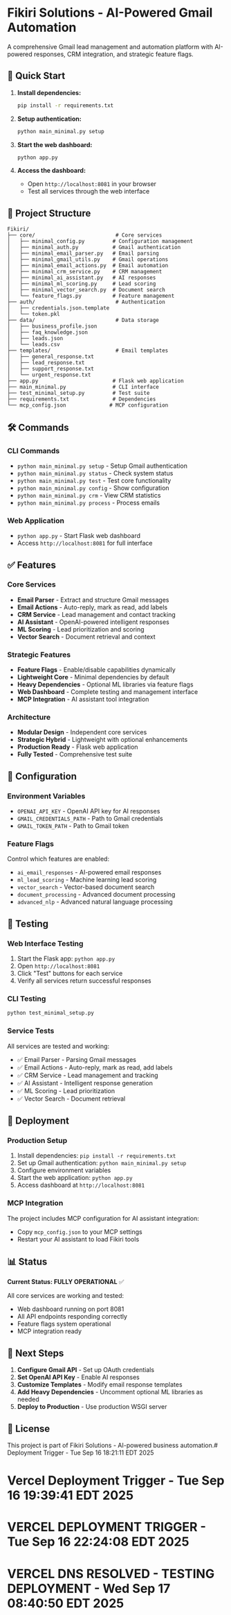 # Fikiri Solutions - AI-Powered Gmail Automation

A comprehensive Gmail lead management and automation platform with AI-powered responses, CRM integration, and strategic feature flags.

## 🚀 Quick Start

1. **Install dependencies:**
   ```bash
   pip install -r requirements.txt
   ```

2. **Setup authentication:**
   ```bash
   python main_minimal.py setup
   ```

3. **Start the web dashboard:**
   ```bash
   python app.py
   ```

4. **Access the dashboard:**
   - Open `http://localhost:8081` in your browser
   - Test all services through the web interface

## 📁 Project Structure

```
Fikiri/
├── core/                          # Core services
│   ├── minimal_config.py         # Configuration management
│   ├── minimal_auth.py           # Gmail authentication
│   ├── minimal_email_parser.py   # Email parsing
│   ├── minimal_gmail_utils.py    # Gmail operations
│   ├── minimal_email_actions.py  # Email automation
│   ├── minimal_crm_service.py    # CRM management
│   ├── minimal_ai_assistant.py   # AI responses
│   ├── minimal_ml_scoring.py     # Lead scoring
│   ├── minimal_vector_search.py  # Document search
│   └── feature_flags.py          # Feature management
├── auth/                          # Authentication
│   ├── credentials.json.template
│   └── token.pkl
├── data/                          # Data storage
│   ├── business_profile.json
│   ├── faq_knowledge.json
│   ├── leads.json
│   └── leads.csv
├── templates/                     # Email templates
│   ├── general_response.txt
│   ├── lead_response.txt
│   ├── support_response.txt
│   └── urgent_response.txt
├── app.py                        # Flask web application
├── main_minimal.py               # CLI interface
├── test_minimal_setup.py         # Test suite
├── requirements.txt              # Dependencies
└── mcp_config.json              # MCP configuration
```

## 🛠️ Commands

### CLI Commands
- `python main_minimal.py setup` - Setup Gmail authentication
- `python main_minimal.py status` - Check system status
- `python main_minimal.py test` - Test core functionality
- `python main_minimal.py config` - Show configuration
- `python main_minimal.py crm` - View CRM statistics
- `python main_minimal.py process` - Process emails

### Web Application
- `python app.py` - Start Flask web dashboard
- Access `http://localhost:8081` for full interface

## ✅ Features

### Core Services
- **Email Parser** - Extract and structure Gmail messages
- **Email Actions** - Auto-reply, mark as read, add labels
- **CRM Service** - Lead management and contact tracking
- **AI Assistant** - OpenAI-powered intelligent responses
- **ML Scoring** - Lead prioritization and scoring
- **Vector Search** - Document retrieval and context

### Strategic Features
- **Feature Flags** - Enable/disable capabilities dynamically
- **Lightweight Core** - Minimal dependencies by default
- **Heavy Dependencies** - Optional ML libraries via feature flags
- **Web Dashboard** - Complete testing and management interface
- **MCP Integration** - AI assistant tool integration

### Architecture
- **Modular Design** - Independent core services
- **Strategic Hybrid** - Lightweight with optional enhancements
- **Production Ready** - Flask web application
- **Fully Tested** - Comprehensive test suite

## 🔧 Configuration

### Environment Variables
- `OPENAI_API_KEY` - OpenAI API key for AI responses
- `GMAIL_CREDENTIALS_PATH` - Path to Gmail credentials
- `GMAIL_TOKEN_PATH` - Path to Gmail token

### Feature Flags
Control which features are enabled:
- `ai_email_responses` - AI-powered email responses
- `ml_lead_scoring` - Machine learning lead scoring
- `vector_search` - Vector-based document search
- `document_processing` - Advanced document processing
- `advanced_nlp` - Advanced natural language processing

## 🧪 Testing

### Web Interface Testing
1. Start the Flask app: `python app.py`
2. Open `http://localhost:8081`
3. Click "Test" buttons for each service
4. Verify all services return successful responses

### CLI Testing
```bash
python test_minimal_setup.py
```

### Service Tests
All services are tested and working:
- ✅ Email Parser - Parsing Gmail messages
- ✅ Email Actions - Auto-reply, mark as read, add labels
- ✅ CRM Service - Lead management and tracking
- ✅ AI Assistant - Intelligent response generation
- ✅ ML Scoring - Lead prioritization
- ✅ Vector Search - Document retrieval

## 🚀 Deployment

### Production Setup
1. Install dependencies: `pip install -r requirements.txt`
2. Set up Gmail authentication: `python main_minimal.py setup`
3. Configure environment variables
4. Start the web application: `python app.py`
5. Access dashboard at `http://localhost:8081`

### MCP Integration
The project includes MCP configuration for AI assistant integration:
- Copy `mcp_config.json` to your MCP settings
- Restart your AI assistant to load Fikiri tools

## 📊 Status

**Current Status: FULLY OPERATIONAL** ✅

All core services are working and tested:
- Web dashboard running on port 8081
- All API endpoints responding correctly
- Feature flags system operational
- MCP integration ready

## 🎯 Next Steps

1. **Configure Gmail API** - Set up OAuth credentials
2. **Set OpenAI API Key** - Enable AI responses
3. **Customize Templates** - Modify email response templates
4. **Add Heavy Dependencies** - Uncomment optional ML libraries as needed
5. **Deploy to Production** - Use production WSGI server

## 📝 License

This project is part of Fikiri Solutions - AI-powered business automation.# Deployment Trigger - Tue Sep 16 18:21:11 EDT 2025
# Vercel Deployment Trigger - Tue Sep 16 19:39:41 EDT 2025
# VERCEL DEPLOYMENT TRIGGER - Tue Sep 16 22:24:08 EDT 2025
# VERCEL DNS RESOLVED - TESTING DEPLOYMENT - Wed Sep 17 08:40:50 EDT 2025
